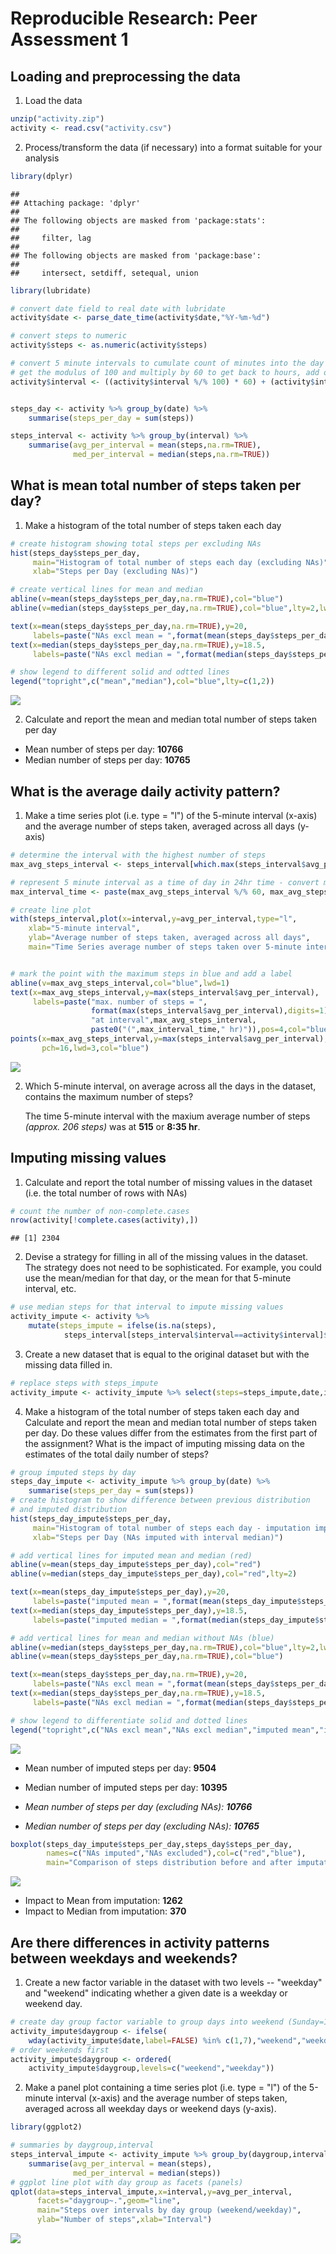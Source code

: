 # Reproducible Research: Peer Assessment 1


## Loading and preprocessing the data

1. Load the data


```r
unzip("activity.zip")
activity <- read.csv("activity.csv")
```
2. Process/transform the data (if necessary) into a format suitable for your analysis


```r
library(dplyr)
```

```
## 
## Attaching package: 'dplyr'
## 
## The following objects are masked from 'package:stats':
## 
##     filter, lag
## 
## The following objects are masked from 'package:base':
## 
##     intersect, setdiff, setequal, union
```

```r
library(lubridate)

# convert date field to real date with lubridate
activity$date <- parse_date_time(activity$date,"%Y-%m-%d")

# convert steps to numeric
activity$steps <- as.numeric(activity$steps)

# convert 5 minute intervals to cumulate count of minutes into the day (instead of 055 -> 100 format)
# get the modulus of 100 and multiply by 60 to get back to hours, add on remainder as minutes
activity$interval <- ((activity$interval %/% 100) * 60) + (activity$interval %% 100)


steps_day <- activity %>% group_by(date) %>% 
    summarise(steps_per_day = sum(steps))

steps_interval <- activity %>% group_by(interval) %>% 
    summarise(avg_per_interval = mean(steps,na.rm=TRUE),
              med_per_interval = median(steps,na.rm=TRUE))
```



## What is mean total number of steps taken per day?

1. Make a histogram of the total number of steps taken each day


```r
# create histogram showing total steps per excluding NAs
hist(steps_day$steps_per_day,
     main="Histogram of total number of steps each day (excluding NAs)",
     xlab="Steps per Day (excluding NAs)")

# create vertical lines for mean and median
abline(v=mean(steps_day$steps_per_day,na.rm=TRUE),col="blue")
abline(v=median(steps_day$steps_per_day,na.rm=TRUE),col="blue",lty=2,lwd=2)

text(x=mean(steps_day$steps_per_day,na.rm=TRUE),y=20,
     labels=paste("NAs excl mean = ",format(mean(steps_day$steps_per_day,na.rm=TRUE),digits=1)),pos=4,offset=1,col="blue")
text(x=median(steps_day$steps_per_day,na.rm=TRUE),y=18.5,
     labels=paste("NAs excl median = ",format(median(steps_day$steps_per_day,na.rm=TRUE),digits=1)),pos=4,offset=1,col="blue")

# show legend to different solid and odtted lines
legend("topright",c("mean","median"),col="blue",lty=c(1,2))
```

![](PA1_template_files/figure-html/steps_per_day_hist_plot-1.png) 


2. Calculate and report the mean and median total number of steps taken per day

* Mean number of steps per day: **10766**
* Median number of steps per day: **10765**

## What is the average daily activity pattern?

1. Make a time series plot (i.e. type = "l") of the 5-minute interval (x-axis) and the average number of steps taken, averaged across all days (y-axis)


```r
# determine the interval with the highest number of steps
max_avg_steps_interval <- steps_interval[which.max(steps_interval$avg_per_interval),]$interval

# represent 5 minute interval as a time of day in 24hr time - convert minutes to hr:min
max_interval_time <- paste(max_avg_steps_interval %/% 60, max_avg_steps_interval %% 60,sep=":")

# create line plot
with(steps_interval,plot(x=interval,y=avg_per_interval,type="l",
    xlab="5-minute interval",
    ylab="Average number of steps taken, averaged across all days",
    main="Time Series average number of steps taken over 5-minute intervals"))


# mark the point with the maximum steps in blue and add a label
abline(v=max_avg_steps_interval,col="blue",lwd=1)
text(x=max_avg_steps_interval,y=max(steps_interval$avg_per_interval),
     labels=paste("max. number of steps = ",
                  format(max(steps_interval$avg_per_interval),digits=1),
                  "at interval",max_avg_steps_interval,
                  paste0("(",max_interval_time," hr)")),pos=4,col="blue")
points(x=max_avg_steps_interval,y=max(steps_interval$avg_per_interval),
       pch=16,lwd=3,col="blue")
```

![](PA1_template_files/figure-html/daily_activity_pattern_plot-1.png) 

2. Which 5-minute interval, on average across all the days in the dataset, contains the maximum number of steps?

    The time 5-minute interval with the maxium average number of steps *(approx. 206 steps)* was at **515** or **8:35 hr**.


## Imputing missing values

1. Calculate and report the total number of missing values in the dataset (i.e. the total number of rows with NAs)

```r
# count the number of non-complete.cases
nrow(activity[!complete.cases(activity),])
```

```
## [1] 2304
```

2. Devise a strategy for filling in all of the missing values in the dataset. The strategy does not need to be sophisticated. For example, you could use the mean/median for that day, or the mean for that 5-minute interval, etc.

```r
# use median steps for that interval to impute missing values
activity_impute <- activity %>% 
    mutate(steps_impute = ifelse(is.na(steps),
            steps_interval[steps_interval$interval==activity$interval]$med_per_interval,steps))
```

3. Create a new dataset that is equal to the original dataset but with the missing data filled in.

```r
# replace steps with steps_impute
activity_impute <- activity_impute %>% select(steps=steps_impute,date,interval)
```

4. Make a histogram of the total number of steps taken each day and Calculate and report the mean and median total number of steps taken per day. Do these values differ from the estimates from the first part of the assignment? What is the impact of imputing missing data on the estimates of the total daily number of steps?


```r
# group imputed steps by day 
steps_day_impute <- activity_impute %>% group_by(date) %>% 
    summarise(steps_per_day = sum(steps))
# create histogram to show difference between previous distribution 
# and imputed distribution
hist(steps_day_impute$steps_per_day,
     main="Histogram of total number of steps each day - imputation impact",
     xlab="Steps per Day (NAs imputed with interval median)")

# add vertical lines for imputed mean and median (red)
abline(v=mean(steps_day_impute$steps_per_day),col="red")
abline(v=median(steps_day_impute$steps_per_day),col="red",lty=2)

text(x=mean(steps_day_impute$steps_per_day),y=20,
     labels=paste("imputed mean = ",format(mean(steps_day_impute$steps_per_day),digits=1)),pos=2,offset=1,col="red")
text(x=median(steps_day_impute$steps_per_day),y=18.5,
     labels=paste("imputed median = ",format(median(steps_day_impute$steps_per_day),digits=1)),pos=2,offset=2,col="red")

# add vertical lines for mean and median without NAs (blue)
abline(v=median(steps_day$steps_per_day,na.rm=TRUE),col="blue",lty=2,lwd=2)
abline(v=mean(steps_day$steps_per_day,na.rm=TRUE),col="blue")

text(x=mean(steps_day$steps_per_day,na.rm=TRUE),y=20,
     labels=paste("NAs excl mean = ",format(mean(steps_day$steps_per_day,na.rm=TRUE),digits=1)),pos=4,offset=1,col="blue")
text(x=median(steps_day$steps_per_day,na.rm=TRUE),y=18.5,
     labels=paste("NAs excl median = ",format(median(steps_day$steps_per_day,na.rm=TRUE),digits=1)),pos=4,offset=1,col="blue")

# show legend to differentiate solid and dotted lines
legend("topright",c("NAs excl mean","NAs excl median","imputed mean","imputed median"),col=c("blue","blue","red","red"),lty=c(1,2,1,2))
```

![](PA1_template_files/figure-html/histogram_after_imputation_plot-1.png) 

* Mean number of imputed steps per day: **9504**
* Median number of imputed steps per day: **10395**

* *Mean number of steps per day (excluding NAs): **10766***
* *Median number of steps per day (excluding NAs): **10765***



```r
boxplot(steps_day_impute$steps_per_day,steps_day$steps_per_day,
        names=c("NAs imputed","NAs excluded"),col=c("red","blue"),
        main="Comparison of steps distribution before and after imputation")
```

![](PA1_template_files/figure-html/boxplot_imputation_impact-1.png) 

* Impact to Mean from imputation: **1262**
* Impact to Median from imputation: **370**


## Are there differences in activity patterns between weekdays and weekends?

1. Create a new factor variable in the dataset with two levels -- "weekday" and "weekend" indicating whether a given date is a weekday or weekend day.


```r
# create day group factor variable to group days into weekend (Sunday=1,Saturday=7) or weekday
activity_impute$daygroup <- ifelse(
    wday(activity_impute$date,label=FALSE) %in% c(1,7),"weekend","weekday")
# order weekends first
activity_impute$daygroup <- ordered(
    activity_impute$daygroup,levels=c("weekend","weekday"))
```

2. Make a panel plot containing a time series plot (i.e. type = "l") of the 5-minute interval (x-axis) and the average number of steps taken, averaged across all weekday days or weekend days (y-axis).


```r
library(ggplot2)

# summaries by daygroup,interval
steps_interval_impute <- activity_impute %>% group_by(daygroup,interval) %>% 
    summarise(avg_per_interval = mean(steps),
              med_per_interval = median(steps))
# ggplot line plot with day group as facets (panels)
qplot(data=steps_interval_impute,x=interval,y=avg_per_interval,
      facets="daygroup~.",geom="line",
      main="Steps over intervals by day group (weekend/weekday)", 
      ylab="Number of steps",xlab="Interval")
```

![](PA1_template_files/figure-html/steps_interval_daygroup-1.png) 

